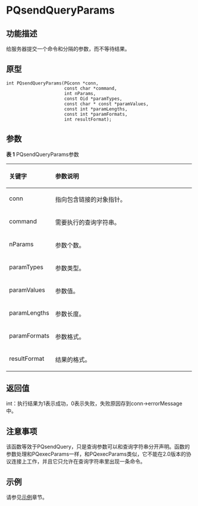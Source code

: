 # PQsendQueryParams<a name="ZH-CN_TOPIC_0242380583"></a>

## 功能描述<a name="zh-cn_topic_0241735628_section10518135331919"></a>

给服务器提交一个命令和分隔的参数，而不等待结果。

## 原型<a name="zh-cn_topic_0241735628_section16481193174814"></a>

```
int PQsendQueryParams(PGconn *conn,
                      const char *command,
                      int nParams,
                      const Oid *paramTypes,
                      const char * const *paramValues,
                      const int *paramLengths,
                      const int *paramFormats,
                      int resultFormat);
```

## 参数<a name="zh-cn_topic_0241735628_zh-cn_topic_0237120432_zh-cn_topic_0059778852_s1c9b27937d964eaba00ae77fe1cd2c71"></a>

**表 1**  PQsendQueryParams参数

<a name="zh-cn_topic_0241735628_zh-cn_topic_0237120432_zh-cn_topic_0059778852_t82b61d38241342ffa2c83b3e50393841"></a>
<table><thead align="left"><tr id="zh-cn_topic_0241735628_zh-cn_topic_0237120432_zh-cn_topic_0059778852_r3ec068cec36347ccb83a7f18cf131215"><th class="cellrowborder" valign="top" width="23.27%" id="mcps1.2.3.1.1"><p id="zh-cn_topic_0241735628_zh-cn_topic_0237120432_zh-cn_topic_0059778852_a44a45da69b324aa4b5c1187191ec5c77"><a name="zh-cn_topic_0241735628_zh-cn_topic_0237120432_zh-cn_topic_0059778852_a44a45da69b324aa4b5c1187191ec5c77"></a><a name="zh-cn_topic_0241735628_zh-cn_topic_0237120432_zh-cn_topic_0059778852_a44a45da69b324aa4b5c1187191ec5c77"></a><strong id="zh-cn_topic_0241735628_zh-cn_topic_0237120432_zh-cn_topic_0059778852_a78fd62134c834d6ab90eace249f90f74"><a name="zh-cn_topic_0241735628_zh-cn_topic_0237120432_zh-cn_topic_0059778852_a78fd62134c834d6ab90eace249f90f74"></a><a name="zh-cn_topic_0241735628_zh-cn_topic_0237120432_zh-cn_topic_0059778852_a78fd62134c834d6ab90eace249f90f74"></a>关键字</strong></p>
</th>
<th class="cellrowborder" valign="top" width="76.73%" id="mcps1.2.3.1.2"><p id="zh-cn_topic_0241735628_zh-cn_topic_0237120432_zh-cn_topic_0059778852_aee2bc08a3b8f47bf81fb032ef089ba6d"><a name="zh-cn_topic_0241735628_zh-cn_topic_0237120432_zh-cn_topic_0059778852_aee2bc08a3b8f47bf81fb032ef089ba6d"></a><a name="zh-cn_topic_0241735628_zh-cn_topic_0237120432_zh-cn_topic_0059778852_aee2bc08a3b8f47bf81fb032ef089ba6d"></a><strong id="zh-cn_topic_0241735628_zh-cn_topic_0237120432_zh-cn_topic_0059778852_a51048b44452847fabe05c8633f0220cf"><a name="zh-cn_topic_0241735628_zh-cn_topic_0237120432_zh-cn_topic_0059778852_a51048b44452847fabe05c8633f0220cf"></a><a name="zh-cn_topic_0241735628_zh-cn_topic_0237120432_zh-cn_topic_0059778852_a51048b44452847fabe05c8633f0220cf"></a>参数说明</strong></p>
</th>
</tr>
</thead>
<tbody><tr id="zh-cn_topic_0241735628_zh-cn_topic_0237120432_zh-cn_topic_0059778852_r89c7807f135840058d4a248137b3ca08"><td class="cellrowborder" valign="top" width="23.27%" headers="mcps1.2.3.1.1 "><p id="zh-cn_topic_0241735628_p23111054217"><a name="zh-cn_topic_0241735628_p23111054217"></a><a name="zh-cn_topic_0241735628_p23111054217"></a>conn</p>
</td>
<td class="cellrowborder" valign="top" width="76.73%" headers="mcps1.2.3.1.2 "><p id="zh-cn_topic_0241735628_p1393801515211"><a name="zh-cn_topic_0241735628_p1393801515211"></a><a name="zh-cn_topic_0241735628_p1393801515211"></a>指向包含链接的对象指针。</p>
</td>
</tr>
<tr id="zh-cn_topic_0241735628_row17367126192516"><td class="cellrowborder" valign="top" width="23.27%" headers="mcps1.2.3.1.1 "><p id="zh-cn_topic_0241735628_p43682026202518"><a name="zh-cn_topic_0241735628_p43682026202518"></a><a name="zh-cn_topic_0241735628_p43682026202518"></a>command</p>
</td>
<td class="cellrowborder" valign="top" width="76.73%" headers="mcps1.2.3.1.2 "><p id="zh-cn_topic_0241735628_p188061636131313"><a name="zh-cn_topic_0241735628_p188061636131313"></a><a name="zh-cn_topic_0241735628_p188061636131313"></a>需要执行的查询字符串。</p>
</td>
</tr>
<tr id="zh-cn_topic_0241735628_row12952114132818"><td class="cellrowborder" valign="top" width="23.27%" headers="mcps1.2.3.1.1 "><p id="zh-cn_topic_0241735628_p1995314182810"><a name="zh-cn_topic_0241735628_p1995314182810"></a><a name="zh-cn_topic_0241735628_p1995314182810"></a>nParams</p>
</td>
<td class="cellrowborder" valign="top" width="76.73%" headers="mcps1.2.3.1.2 "><p id="zh-cn_topic_0241735628_p1195316412818"><a name="zh-cn_topic_0241735628_p1195316412818"></a><a name="zh-cn_topic_0241735628_p1195316412818"></a>参数个数。</p>
</td>
</tr>
<tr id="zh-cn_topic_0241735628_row771131052816"><td class="cellrowborder" valign="top" width="23.27%" headers="mcps1.2.3.1.1 "><p id="zh-cn_topic_0241735628_p107111082810"><a name="zh-cn_topic_0241735628_p107111082810"></a><a name="zh-cn_topic_0241735628_p107111082810"></a>paramTypes</p>
</td>
<td class="cellrowborder" valign="top" width="76.73%" headers="mcps1.2.3.1.2 "><p id="zh-cn_topic_0241735628_p107218104285"><a name="zh-cn_topic_0241735628_p107218104285"></a><a name="zh-cn_topic_0241735628_p107218104285"></a>参数类型。</p>
</td>
</tr>
<tr id="zh-cn_topic_0241735628_row196171413122814"><td class="cellrowborder" valign="top" width="23.27%" headers="mcps1.2.3.1.1 "><p id="zh-cn_topic_0241735628_p26189137281"><a name="zh-cn_topic_0241735628_p26189137281"></a><a name="zh-cn_topic_0241735628_p26189137281"></a>paramValues</p>
</td>
<td class="cellrowborder" valign="top" width="76.73%" headers="mcps1.2.3.1.2 "><p id="zh-cn_topic_0241735628_p76181130289"><a name="zh-cn_topic_0241735628_p76181130289"></a><a name="zh-cn_topic_0241735628_p76181130289"></a>参数值。</p>
</td>
</tr>
<tr id="zh-cn_topic_0241735628_row5325017152810"><td class="cellrowborder" valign="top" width="23.27%" headers="mcps1.2.3.1.1 "><p id="zh-cn_topic_0241735628_p14325131712817"><a name="zh-cn_topic_0241735628_p14325131712817"></a><a name="zh-cn_topic_0241735628_p14325131712817"></a>paramLengths</p>
</td>
<td class="cellrowborder" valign="top" width="76.73%" headers="mcps1.2.3.1.2 "><p id="zh-cn_topic_0241735628_p155043458298"><a name="zh-cn_topic_0241735628_p155043458298"></a><a name="zh-cn_topic_0241735628_p155043458298"></a>参数长度。</p>
</td>
</tr>
<tr id="zh-cn_topic_0241735628_row138182205282"><td class="cellrowborder" valign="top" width="23.27%" headers="mcps1.2.3.1.1 "><p id="zh-cn_topic_0241735628_p14819120132815"><a name="zh-cn_topic_0241735628_p14819120132815"></a><a name="zh-cn_topic_0241735628_p14819120132815"></a>paramFormats</p>
</td>
<td class="cellrowborder" valign="top" width="76.73%" headers="mcps1.2.3.1.2 "><p id="zh-cn_topic_0241735628_p14972175612911"><a name="zh-cn_topic_0241735628_p14972175612911"></a><a name="zh-cn_topic_0241735628_p14972175612911"></a>参数格式。</p>
</td>
</tr>
<tr id="zh-cn_topic_0241735628_row1498215426281"><td class="cellrowborder" valign="top" width="23.27%" headers="mcps1.2.3.1.1 "><p id="zh-cn_topic_0241735628_p1598364217282"><a name="zh-cn_topic_0241735628_p1598364217282"></a><a name="zh-cn_topic_0241735628_p1598364217282"></a>resultFormat</p>
</td>
<td class="cellrowborder" valign="top" width="76.73%" headers="mcps1.2.3.1.2 "><p id="zh-cn_topic_0241735628_p159837427287"><a name="zh-cn_topic_0241735628_p159837427287"></a><a name="zh-cn_topic_0241735628_p159837427287"></a>结果的格式。</p>
</td>
</tr>
</tbody>
</table>

## 返回值<a name="zh-cn_topic_0241735628_section171501851145318"></a>

int：执行结果为1表示成功，0表示失败，失败原因存到conn-\>errorMessage中。

## 注意事项<a name="zh-cn_topic_0241735628_zh-cn_topic_0237120433_zh-cn_topic_0059777949_sb1b6942996a64e589fdfdfb1c00fa519"></a>

该函数等效于PQsendQuery，只是查询参数可以和查询字符串分开声明。函数的参数处理和PQexecParams一样，和PQexecParams类似，它不能在2.0版本的协议连接上工作，并且它只允许在查询字符串里出现一条命令。

## 示例<a name="zh-cn_topic_0241735628_section13161655174820"></a>

请参见[示例](示例-libpq.md)章节。

